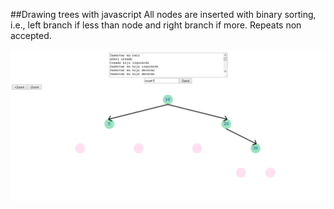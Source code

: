 ##Drawing trees with javascript
All nodes are inserted with binary sorting, i.e., left branch if less than node and right branch if more. Repeats non accepted.

<img src="doc/Captura_0.PNG">

